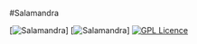 #Salamandra

[![Salamandra](https://img.shields.io/badge/version-beta-brightgreen.svg)]
[![Salamandra](https://img.shields.io/badge/sfphp-sae-red.svg)]
[![GPL Licence](https://badges.frapsoft.com/os/gpl/gpl.png?v=103)](https://opensource.org/licenses/GPL-3.0/)